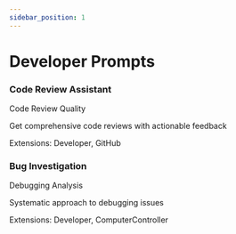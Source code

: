 ```yaml
---
sidebar_position: 1
---
```


# Developer Prompts

<div className="prompt-grid">
  <div className="prompt-card">
    <h3>Code Review Assistant</h3>
    <div>
      <span className="prompt-tag">Code Review</span>
      <span className="prompt-tag">Quality</span>
    </div>
    <p>Get comprehensive code reviews with actionable feedback</p>
    <div className="prompt-meta">
      Extensions: Developer, GitHub
    </div>
  </div>
  
  <div className="prompt-card">
    <h3>Bug Investigation</h3>
    <div>
      <span className="prompt-tag">Debugging</span>
      <span className="prompt-tag">Analysis</span>
    </div>
    <p>Systematic approach to debugging issues</p>
    <div className="prompt-meta">
      Extensions: Developer, ComputerController
    </div>
  </div>
</div>